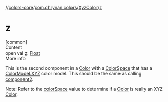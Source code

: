 //[colors-core](../../../index.md)/[com.chrynan.colors](../index.md)/[XyzColor](index.md)/[z](z.md)



# z  
[common]  
Content  
open val [z](z.md): [Float](https://kotlinlang.org/api/latest/jvm/stdlib/kotlin/-float/index.html)  
More info  


This is the second component in a [Color](../-color/index.md) with a [ColorSpace](../../com.chrynan.colors.space/-color-space/index.md) that has a [ColorModel.XYZ](../../com.chrynan.colors.space/-color-model/-x-y-z/index.md) color model. This should be the same as calling [component2](../../../../colors-core/com.chrynan.colors/-xyz-color/component2.md).



Note: Refer to the [colorSpace](index.md#%5Bcom.chrynan.colors%2FXyzColor%2FcolorSpace%2F%23%2FPointingToDeclaration%2F%5D%2FProperties%2F1235785652) value to determine if a [Color](../-color/index.md) is really an XYZ [Color](../-color/index.md).

  



